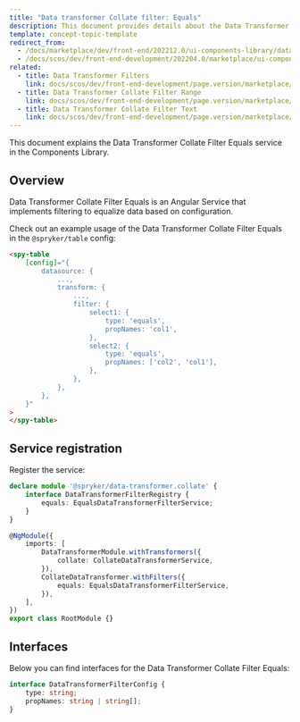 ```yaml
---
title: "Data transformer Collate filter: Equals"
description: This document provides details about the Data Transformer Collate Filter Equals service in the Components Library.
template: concept-topic-template
redirect_from:
  - /docs/marketplace/dev/front-end/202212.0/ui-components-library/data-transformers/collate/filters/equals.html
  - /docs/scos/dev/front-end-development/202204.0/marketplace/ui-components-library/data-transformers/collate/filters/equals.html
related:
  - title: Data Transformer Filters
    link: docs/scos/dev/front-end-development/page.version/marketplace/ui-components-library/data-transformers/data-transformer-collate/collate-data-transformer-filters/collate-data-transformer-filters.html
  - title: Data Transformer Collate Filter Range
    link: docs/scos/dev/front-end-development/page.version/marketplace/ui-components-library/data-transformers/data-transformer-collate/collate-data-transformer-filters/data-transformer-collate-filter-range.html
  - title: Data Transformer Collate Filter Text
    link: docs/scos/dev/front-end-development/page.version/marketplace/ui-components-library/data-transformers/data-transformer-collate/collate-data-transformer-filters/data-transformer-collate-filter-text.html
---
```


This document explains the Data Transformer Collate Filter Equals service in the Components Library.

## Overview

Data Transformer Collate Filter Equals is an Angular Service that implements filtering to equalize data based on configuration.

Check out an example usage of the Data Transformer Collate Filter Equals in the `@spryker/table` config:

```html
<spy-table
    [config]="{
        datasource: {
            ...,                                               
            transform: {
                ...,
                filter: {
                    select1: {
                        type: 'equals',
                        propNames: 'col1',
                    },
                    select2: {
                        type: 'equals',
                        propNames: ['col2', 'col1'],
                    },
                },
            },
        },
    }"
>
</spy-table>
```

## Service registration

Register the service:

```ts
declare module '@spryker/data-transformer.collate' {
    interface DataTransformerFilterRegistry {
        equals: EqualsDataTransformerFilterService;
    }
}

@NgModule({
    imports: [
        DataTransformerModule.withTransformers({
            collate: CollateDataTransformerService,
        }),
        CollateDataTransformer.withFilters({
            equals: EqualsDataTransformerFilterService,
        }),
    ],
})
export class RootModule {}
```

## Interfaces

Below you can find interfaces for the Data Transformer Collate Filter Equals:

```ts
interface DataTransformerFilterConfig {
    type: string;
    propNames: string | string[];
}
```
